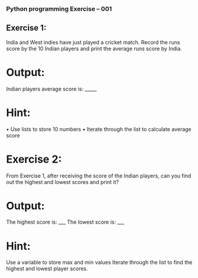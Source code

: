 ### Python programming Exercise – 001


## Exercise 1:

India and West indies have just played a cricket match. Record the runs score by the 10 Indian players and print the average runs score by India. 

# Output:
Indian players average score is: _____

# Hint: 
•	Use lists to store 10 numbers 
•	Iterate through the list to calculate average score 


# Exercise 2:

From Exercise 1, after receiving the score of the Indian players, can you find out the highest and lowest scores and print it?

# Output: 
The highest score is: ___
The lowest score is: ___

# Hint:
Use a variable to store max and min values
Iterate through the list to find the highest and lowest player scores.
 
